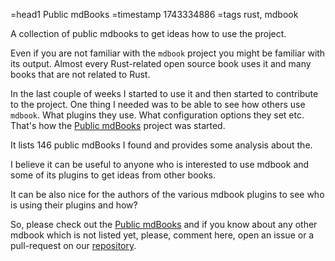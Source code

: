 =head1 Public mdBooks
=timestamp 1743334886
=tags rust, mdbook


A collection of public mdbooks to get ideas how to use the project.

Even if you are not familiar with the `mdbook` project you might be familiar with its output. Almost every Rust-related open source book uses it and many books that are not related to Rust.

In the last couple of weeks I started to use it and then started to contribute to the project. One thing I needed was to be able to see how others use `mdbook`. What plugins they use. What configuration options they set etc. That's how the [Public mdBooks](https://mdbooks.code-maven.com/) project was started.

It lists 146 public mdBooks I found and provides some analysis about the.

I believe it can be useful to anyone who is interested to use mdbook and some of its plugins to get ideas from other books.

It can be also nice for the authors of the various mdbook plugins to see who is using their plugins and how?

So, please check out the [Public mdBooks](https://mdbooks.code-maven.com/) and if you know about any other mdbook which is not listed yet, please, comment here, open an issue or a pull-request on our [repository](https://github.com/szabgab/public-mdbooks/).
